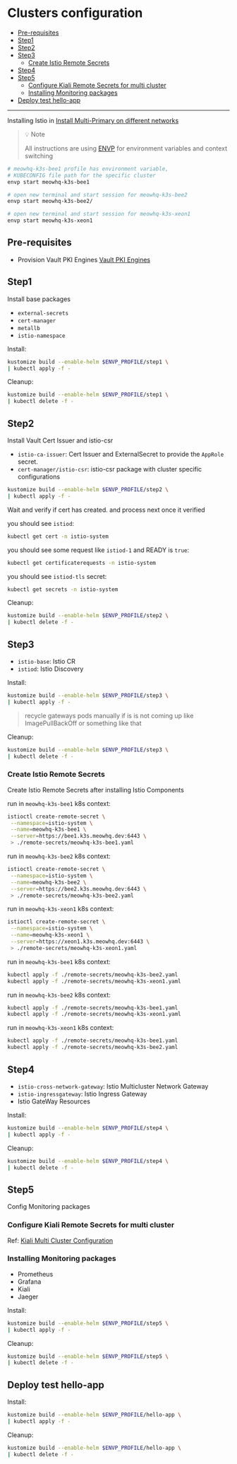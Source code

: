 # Clusters configuration

- [Pre-requisites](#pre-requisites)
- [Step1](#step1)
- [Step2](#step2)
- [Step3](#step3)
  - [Create Istio Remote Secrets](#create-istio-remote-secrets)
- [Step4](#step4)
- [Step5](#step5)
  - [Configure Kiali Remote Secrets for multi cluster](#configure-kiali-remote-secrets-for-multi-cluster)
  - [Installing Monitoring packages](#installing-monitoring-packages)
- [Deploy test hello-app](#deploy-test-hello-app)

----

Installing Istio in [Install Multi-Primary on different networks](https://istio.io/latest/docs/setup/install/multicluster/multi-primary_multi-network/)

> 💡 Note
>
> All instructions are using [ENVP](https://github.com/sunggun-yu/envp) for environment variables and context switching

```bash
# meowhq-k3s-bee1 profile has environment variable,
# KUBECONFIG file path for the specific cluster
envp start meowhq-k3s-bee1

# open new terminal and start session for meowhq-k3s-bee2
envp start meowhq-k3s-bee2/

# open new terminal and start session for meowhq-k3s-xeon1
envp start meowhq-k3s-xeon1
```

## Pre-requisites

- Provision Vault PKI Engines [Vault PKI Engines](../docs/configure-vault-pki-engines.md)

## Step1

Install base packages

- `external-secrets`
- `cert-manager`
- `metallb`
- `istio-namespace`

Install:

```bash
kustomize build --enable-helm $ENVP_PROFILE/step1 \
| kubectl apply -f -
```

Cleanup:

```bash
kustomize build --enable-helm $ENVP_PROFILE/step1 \
| kubectl delete -f -
```

## Step2

Install Vault Cert Issuer and istio-csr

- `istio-ca-issuer`: Cert Issuer and ExternalSecret to provide the `AppRole` secret.
- `cert-manager/istio-csr`: istio-csr package with cluster specific configurations

```bash
kustomize build --enable-helm $ENVP_PROFILE/step2 \
| kubectl apply -f -
```

Wait and verify if cert has created. and process next once it verified

you should see `istiod`:

```bash
kubectl get cert -n istio-system
```

you should see some request like `istiod-1` and READY is `true`:

```bash
kubectl get certificaterequests -n istio-system
```

you should see `istiod-tls` secret:

```bash
kubectl get secrets -n istio-system
```

Cleanup:

```bash
kustomize build --enable-helm $ENVP_PROFILE/step2 \
| kubectl delete -f -
```

## Step3

- `istio-base`: Istio CR
- `istiod`: Istio Discovery

Install:

```bash
kustomize build --enable-helm $ENVP_PROFILE/step3 \
| kubectl apply -f -
```

> recycle gateways pods manually if is is not coming up like ImagePullBackOff or something like that

Cleanup:

```bash
kustomize build --enable-helm $ENVP_PROFILE/step3 \
| kubectl delete -f -
```

### Create Istio Remote Secrets

Create Istio Remote Secrets after installing Istio Components

run in `meowhq-k3s-bee1` k8s context:

```bash
istioctl create-remote-secret \
 --namespace=istio-system \
 --name=meowhq-k3s-bee1 \
 --server=https://bee1.k3s.meowhq.dev:6443 \
 > ./remote-secrets/meowhq-k3s-bee1.yaml
```

run in `meowhq-k3s-bee2` k8s context:

```bash
istioctl create-remote-secret \
 --namespace=istio-system \
 --name=meowhq-k3s-bee2 \
 --server=https://bee2.k3s.meowhq.dev:6443 \
 > ./remote-secrets/meowhq-k3s-bee2.yaml
```

run in `meowhq-k3s-xeon1` k8s context:

```bash
istioctl create-remote-secret \
 --namespace=istio-system \
 --name=meowhq-k3s-xeon1 \
 --server=https://xeon1.k3s.meowhq.dev:6443 \
 > ./remote-secrets/meowhq-k3s-xeon1.yaml
```

run in `meowhq-k3s-bee1` k8s context:

```bash
kubectl apply -f ./remote-secrets/meowhq-k3s-bee2.yaml
kubectl apply -f ./remote-secrets/meowhq-k3s-xeon1.yaml
```

run in `meowhq-k3s-bee2` k8s context:

```bash
kubectl apply -f ./remote-secrets/meowhq-k3s-bee1.yaml
kubectl apply -f ./remote-secrets/meowhq-k3s-xeon1.yaml
```

run in `meowhq-k3s-xeon1` k8s context:

```bash
kubectl apply -f ./remote-secrets/meowhq-k3s-bee1.yaml
kubectl apply -f ./remote-secrets/meowhq-k3s-bee2.yaml
```

## Step4

- `istio-cross-network-gateway`: Istio Multicluster Network Gateway
- `istio-ingressgateway`: Istio Ingress Gateway
- Istio GateWay Resources

Install:

```bash
kustomize build --enable-helm $ENVP_PROFILE/step4 \
| kubectl apply -f -
```

Cleanup:

```bash
kustomize build --enable-helm $ENVP_PROFILE/step4 \
| kubectl delete -f -
```

## Step5

Config Monitoring packages

### Configure Kiali Remote Secrets for multi cluster

Ref: [Kiali Multi Cluster Configuration](./kiali-multicluster/README.md)

### Installing Monitoring packages

- Prometheus
- Grafana
- Kiali
- Jaeger

Install:

```bash
kustomize build --enable-helm $ENVP_PROFILE/step5 \
| kubectl apply -f -
```

Cleanup:

```bash
kustomize build --enable-helm $ENVP_PROFILE/step5 \
| kubectl delete -f -
```

## Deploy test hello-app

Install:

```bash
kustomize build --enable-helm $ENVP_PROFILE/hello-app \
| kubectl apply -f -
```

Cleanup:

```bash
kustomize build --enable-helm $ENVP_PROFILE/hello-app \
| kubectl delete -f -
```
